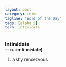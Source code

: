 ```yaml
---
layout: post
category: terms
tagline: "Word of the Day"
tags: [alpha_i]
term: intimidate
---
```


<h3>Intimidate<br/> <small>&mdash; n. (in<span>&middot;</span>ti<span>&middot;</span>mi<span>&middot;</span>date)</small></h3>
<p><ol><li>a shy rendezvous</li>
</ol></p>
